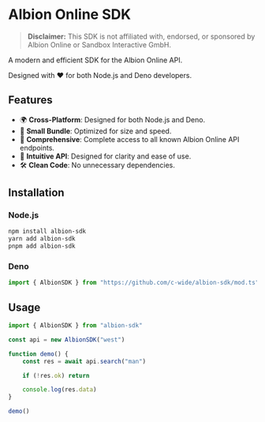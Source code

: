 # Albion Online SDK

> **Disclaimer:** This SDK is not affiliated with, endorsed, or sponsored by
> Albion Online or Sandbox Interactive GmbH.

A modern and efficient SDK for the Albion Online API.

Designed with ❤️ for both Node.js and Deno developers.

## Features

- 🌍 **Cross-Platform**: Designed for both Node.js and Deno.
- 🚀 **Small Bundle**: Optimized for size and speed.
- 🔎 **Comprehensive**: Complete access to all known Albion Online API
  endpoints.
- 📖 **Intuitive API**: Designed for clarity and ease of use.
- 🛠️ **Clean Code**: No unnecessary dependencies.

## Installation

### Node.js

```bash
npm install albion-sdk
yarn add albion-sdk
pnpm add albion-sdk
```

### Deno

```typescript
import { AlbionSDK } from "https://github.com/c-wide/albion-sdk/mod.ts"
```

## Usage

```javascript
import { AlbionSDK } from "albion-sdk"

const api = new AlbionSDK("west")

function demo() {
    const res = await api.search("man")

    if (!res.ok) return

    console.log(res.data)
}

demo()

```
